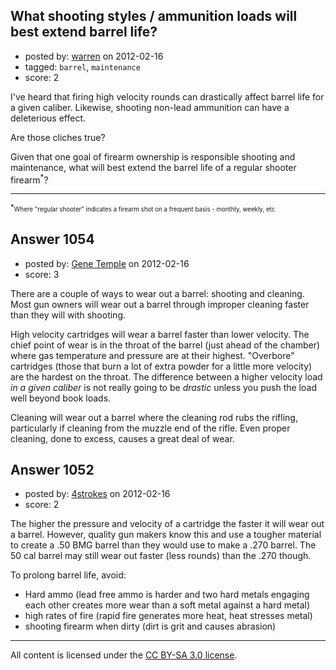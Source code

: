## What shooting styles / ammunition loads will best extend barrel life?

- posted by: [warren](https://stackexchange.com/users/-1/143-warren) on 2012-02-16
- tagged: `barrel`, `maintenance`
- score: 2

<p>I've heard that firing high velocity rounds can drastically affect barrel life for a given caliber. Likewise, shooting non-lead ammunition can have a deleterious effect.</p>

<p>Are those cliches true? </p>

<p>Given that one goal of firearm ownership is responsible shooting and maintenance, what will best extend the barrel life of a regular shooter firearm<sup>*</sup>?</p>

<hr>

<p><sup>*<sub>Where "regular shooter" indicates a firearm shot on a frequent basis - monthly, weekly, etc</sub></sup></p>



## Answer 1054

- posted by: [Gene Temple](https://stackexchange.com/users/-1/254-gene-temple) on 2012-02-16
- score: 3

<p>There are a couple of ways to wear out a barrel: shooting and cleaning.  Most gun owners will wear out a barrel through improper cleaning faster than they will with shooting.  </p>

<p>High velocity cartridges will wear a barrel faster than lower velocity.  The chief point of wear is in the throat of the barrel (just ahead of the chamber) where gas temperature and pressure are at their highest.  "Overbore" cartridges (those that burn a lot of extra powder for a little more velocity) are the hardest on the throat.  The difference between a higher velocity load <em>in a given caliber</em> is not really going to be <em>drastic</em> unless you push the load well beyond book loads.</p>

<p>Cleaning will wear out a barrel where the cleaning rod rubs the rifling, particularly if cleaning from the muzzle end of the rifle.  Even proper cleaning, done to excess, causes a great deal of wear.  </p>



## Answer 1052

- posted by: [4strokes](https://stackexchange.com/users/-1/418-4strokes) on 2012-02-16
- score: 2

<p>The higher the pressure and velocity of a cartridge the faster it will wear out a barrel. However, quality gun makers know this and use a tougher material to create a .50 BMG barrel than they would use to make a .270 barrel. The 50 cal barrel may still wear out faster (less rounds) than the .270 though.</p>

<p>To prolong barrel life, avoid:</p>

<ul>
<li>Hard ammo (lead free ammo is harder and two hard metals engaging each other creates more wear than a soft metal against a hard metal)</li>
<li>high rates of fire (rapid fire generates more heat, heat stresses metal)</li>
<li>shooting firearm when dirty (dirt is grit and causes abrasion)</li>
</ul>




---

All content is licensed under the [CC BY-SA 3.0 license](https://creativecommons.org/licenses/by-sa/3.0/).

